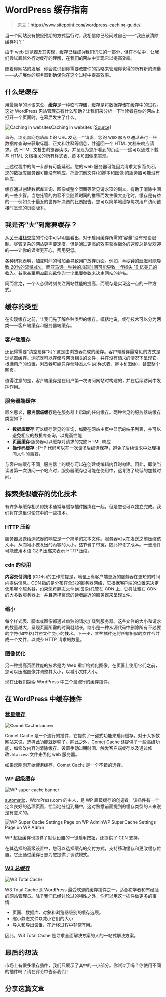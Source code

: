 # WordPress 缓存指南

> 原文：<https://www.sitepoint.com/wordpress-caching-guide/>

当一个网站没有按照预期的方式运行时，我相信你已经问过自己——“我应该清除缓存吗？”

由于 web 浏览器及其实现，缓存已经成为我们词汇的一部分，但在本帖中，让我们尝试超越外行对缓存的理解，在我们的网站中实现它以提高效率。

随着你网站的发展，你会意识到你需要改变你的策略来管理你获得的所有新的流量——从扩展你的服务器到确保你在这个过程中提高效率。

## 什么是缓存

用最简单的术语来说，**缓存**是一种临时存储，缓存是将数据存储在缓存中的过程。这对 WordPress 网站管理员有什么帮助？让我们来分析一下当读者在你的网站上打开一个页面时，在幕后发生了什么。

![Caching in websites](img/f874bea19c18bfe045319aff032ef6cb.png)Caching in websites [[Source]](https://tudip.com/wp-content/uploads/2018/05/caching-web-api.png)

首先，浏览器向您站点上的 URL 发送一个请求。您的 web 服务器通过进行一些数据库查询来获取标题、正文和注释等信息，并返回一个 HTML 文档来响应请求。该 HTML 文档由浏览器读取，并呈现为您所看到的页面——这可以通过下载与 HTML 文档相关的所有样式表、脚本和图像来实现。

上述过程中的每一步都有可能延迟。您的 web 服务器可能因为请求太多而关闭，您的数据库服务器可能没有响应，托管其他文件(如脚本和图像)的服务器可能没有响应。

缓存通过创建数据库查询、图像或整个页面等常见请求项的副本，有助于消除中间的一些步骤。当您托管的内容不会随着时间的推移而发生很大变化时，缓存是有益的——例如关于最近的世界杯决赛的比赛报告。您可以简单地缓存每次用户访问链接时呈现的页面版本。

## 我是否“大”到需要缓存？

从[关于堆栈交换](https://wordpress.stackexchange.com/questions/26598/does-a-low-traffic-wordpress-site-need-a-caching-plugin-and-a-cdn)的讨论中可以明显看出，对于启用缓存所需的“容量”没有预设限制。尽管复杂的网站更需要速度，但是通过更高的效率获得额外的速度总是受欢迎的——让你的读者更开心，费用更低。

各种研究表明，加载时间的增加会导致用户放弃页面。例如，[半秒钟的延迟可能导致 20%的流量减少](https://www.cedexis.com/blog/for-google-400ms-of-increased-page-load-time-results-in-044-lost-search-sessions/)，而[亚马逊一秒钟的加载时间可能导致一年损失 16 亿美元的收入](https://www.fastcompany.com/1825005/how-one-second-could-cost-amazon-16-billion-sales)。谷歌甚至用[加载次数作为一个重要参数](https://webmasters.googleblog.com/2010/04/using-site-speed-in-web-search-ranking.html)来决定网站的排名。

简而言之，一个人必须时刻关注网站性能的提高，而缓存是实现这一点的一种方式。

## 缓存的类型

在实现缓存之前，让我们先了解各种类型的缓存。概括地说，缓存技术可以分为两类——客户端缓存和服务器端缓存。

### 客户端缓存

还记得需要“清空缓存”吗？这是由浏览器完成的缓存。客户端缓存最常见的方式是浏览器缓存。浏览器可以存储与网页相关的文件，并在没有请求的情况下呈现它。根据用户的设置，浏览器可能只存储静态文件(如样式表、脚本和图像)，甚至整个网页。

值得注意的是，客户端缓存是在用户第一次访问网站时构建的，并在后续访问中发挥作用。

### 服务器端缓存

顾名思义，**服务器端缓存**是在服务器上启动的任何缓存。两种常见的服务器端缓存类型如下:

*   **数据库缓存**:可以缓存常见的查询，如要在网站主页中显示的帖子列表，并可以避免相应的数据库查询，以提高性能
*   **页面缓存**:服务器可以缓存对请求的完整 HTML 响应
*   **操作码缓存** : PHP 代码可以在一次请求后编译保存，避免了后续请求中处理相同文件的需要。

与客户端缓存不同，服务器上的缓存可以在创建或编辑内容时构建。因此，即使当读者第一次访问一个站点时，服务器缓存也可能在使用中，这导致了较低的加载时间。

## 探索类似缓存的优化技术

有许多与缓存相关的技术通常与缓存插件捆绑在一起，但是您也可以独立完成。我们将在这里讨论其中的一些技术。

### HTTP 压缩

服务器发送给浏览器的响应是一个简单的文本文件。服务器可以在发送之前压缩该文本，从而减小要发送的内容的大小。这节省了带宽，因此降低了成本。一些插件可能使用术语 GZIP 压缩来表示 HTTP 压缩。

### cdn 的使用

**内容交付网络** (CDNs)的工作前提是，地理上离客户端更近的服务器在更短的时间内提供信息。CDN 指的是分布在全球的服务器网络，它根据客户端的位置来决定使用哪个服务器。如果您将静态文件(如图像)托管在 CDN 上，它将驻留在 CDN 的大多数服务器上，并且选择离您的读者最近的服务器来呈现文件。

### 缩小

每个样式表、脚本或图像都通过单独的请求加载到服务器。这些文件的大小和请求的数量越大，呈现页面所需的时间就越长。缩小是一种从源代码中删除所有不必要的字符(如空格)并使文件变小的技术。下一步，某些插件还将所有相似的文件合并成一个文件，以减少 HTTP 请求的数量。

### 图像优化

另一种提高页面性能的技术是为 Web 重新格式化图像。在页面上使用它们之前，您可以压缩图像并调整其大小，以减小文件大小。

现在让我们探索 WordPress 中三个最流行的缓存插件。

## 在 WordPress 中缓存插件

### [彗星缓存](https://wordpress.org/plugins/comet-cache/)

![Comet Cache banner](img/0a605db2b49bfcbb9a3d6fa96bb30048.png)

Comet Cache 是一个流行的插件，它提供了一键式功能来启用缓存。对于大多数网站来说，选择此功能就足够了。除此之外，Comet Cache 还提供了一些高级功能，如修改内容时清除缓存、设置手动过期时间、触发客户端缓存以及通过修改`.htaccess`文件来优化 web 服务器。

如果您刚刚开始使用缓存，Comet Cache 是一个不错的选择。

### [WP 超级缓存](https://wordpress.org/plugins/wp-super-cache/)

![WP super cache banner](img/1a4978b68251f363e82fc4291e415350.png)

[automatic](https://automattic.com/)，WordPress.com 的主人，是 WP 超级缓存的创造者。该插件有一个定义良好的选项页面，恰当地分组到桶中，这对熟悉前面提到的缓存类型的人来说是有意义的。

![WP Super Cache Settings Page on WP Admin](img/5d3ba349c725093a33068294bd1b3991.png)WP Super Cache Settings Page on WP Admin

WP 超级缓存也提供了默认设置的一键启用按钮，还提供了 CDN 支持。

在其选择的高级设置中，您可以选择缓存的交付方式，支持移动缓存和更改缓存位置。它还通过缓存日志为您提供了调试模式。

### [W3 总缓存](https://wordpress.org/plugins/w3-total-cache/)

![W3 Total Cache](img/bc0a063109b94f165b27ec2ac2726c90.png)

W3 Total Cache 是 WordPress 最受欢迎的缓存插件之一，适合初学者和有经验的网站管理员。除了我们已经讨论过的特性之外，你可以用这个插件做更多的事情:

*   页面、数据库、对象和浏览器级别的缓存选项。
*   缩小静态文件以减小它们的大小
*   导入和导出设置，在迁移过程中非常有用。

因此，W3 Total Cache 是寻求全面解决方案的人的一站式解决方案。

## 最后的想法

市场上有很多缓存插件，我们只展示了其中的一小部分。你试过了吗？你使用不同的插件吗？请在评论中告诉我们！

## 分享这篇文章